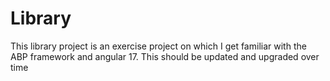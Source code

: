 # Library
This library project is an exercise project on which I get familiar with the ABP framework and angular 17. This should be updated and upgraded over time 
